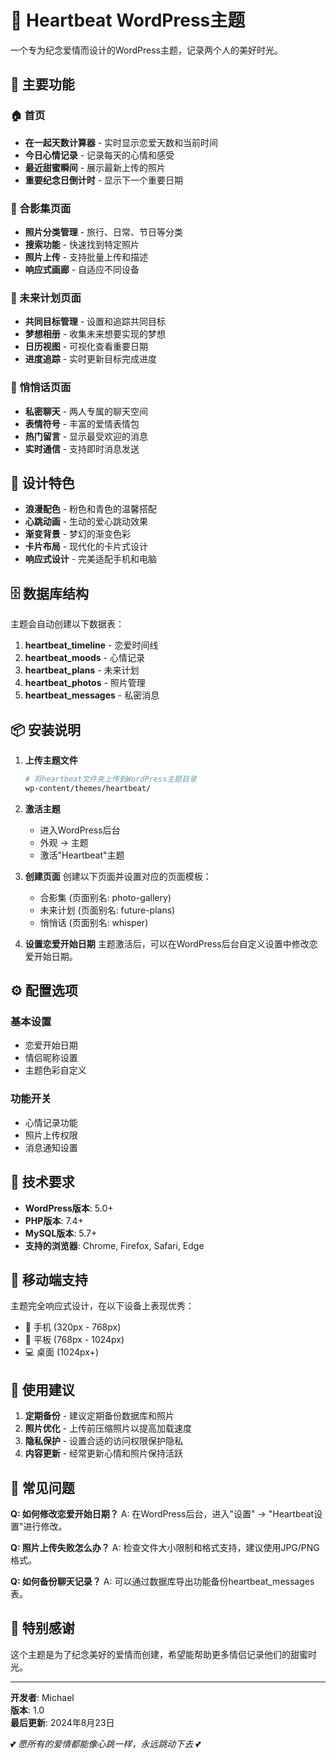 # 💖 Heartbeat WordPress主题

一个专为纪念爱情而设计的WordPress主题，记录两个人的美好时光。

## 🌟 主要功能

### 🏠 首页
- **在一起天数计算器** - 实时显示恋爱天数和当前时间
- **今日心情记录** - 记录每天的心情和感受
- **最近甜蜜瞬间** - 展示最新上传的照片
- **重要纪念日倒计时** - 显示下一个重要日期

### 📸 合影集页面
- **照片分类管理** - 旅行、日常、节日等分类
- **搜索功能** - 快速找到特定照片
- **照片上传** - 支持批量上传和描述
- **响应式画廊** - 自适应不同设备

### 📅 未来计划页面
- **共同目标管理** - 设置和追踪共同目标
- **梦想相册** - 收集未来想要实现的梦想
- **日历视图** - 可视化查看重要日期
- **进度追踪** - 实时更新目标完成进度

### 💬 悄悄话页面
- **私密聊天** - 两人专属的聊天空间
- **表情符号** - 丰富的爱情表情包
- **热门留言** - 显示最受欢迎的消息
- **实时通信** - 支持即时消息发送

## 🎨 设计特色

- **浪漫配色** - 粉色和青色的温馨搭配
- **心跳动画** - 生动的爱心跳动效果
- **渐变背景** - 梦幻的渐变色彩
- **卡片布局** - 现代化的卡片式设计
- **响应式设计** - 完美适配手机和电脑

## 🗄️ 数据库结构

主题会自动创建以下数据表：

1. **heartbeat_timeline** - 恋爱时间线
2. **heartbeat_moods** - 心情记录
3. **heartbeat_plans** - 未来计划
4. **heartbeat_photos** - 照片管理
5. **heartbeat_messages** - 私密消息

## 📦 安装说明

1. **上传主题文件**
   ```bash
   # 将heartbeat文件夹上传到WordPress主题目录
   wp-content/themes/heartbeat/
   ```

2. **激活主题**
   - 进入WordPress后台
   - 外观 → 主题
   - 激活"Heartbeat"主题

3. **创建页面**
   创建以下页面并设置对应的页面模板：
   - 合影集 (页面别名: photo-gallery)
   - 未来计划 (页面别名: future-plans)  
   - 悄悄话 (页面别名: whisper)

4. **设置恋爱开始日期**
   主题激活后，可以在WordPress后台自定义设置中修改恋爱开始日期。

## ⚙️ 配置选项

### 基本设置
- 恋爱开始日期
- 情侣昵称设置
- 主题色彩自定义

### 功能开关
- 心情记录功能
- 照片上传权限
- 消息通知设置

## 🔧 技术要求

- **WordPress版本**: 5.0+
- **PHP版本**: 7.4+
- **MySQL版本**: 5.7+
- **支持的浏览器**: Chrome, Firefox, Safari, Edge

## 📱 移动端支持

主题完全响应式设计，在以下设备上表现优秀：
- 📱 手机 (320px - 768px)
- 📱 平板 (768px - 1024px)
- 💻 桌面 (1024px+)

## 🎯 使用建议

1. **定期备份** - 建议定期备份数据库和照片
2. **照片优化** - 上传前压缩照片以提高加载速度
3. **隐私保护** - 设置合适的访问权限保护隐私
4. **内容更新** - 经常更新心情和照片保持活跃

## 🐛 常见问题

**Q: 如何修改恋爱开始日期？**
A: 在WordPress后台，进入"设置" → "Heartbeat设置"进行修改。

**Q: 照片上传失败怎么办？**
A: 检查文件大小限制和格式支持，建议使用JPG/PNG格式。

**Q: 如何备份聊天记录？**
A: 可以通过数据库导出功能备份heartbeat_messages表。

## 💝 特别感谢

这个主题是为了纪念美好的爱情而创建，希望能帮助更多情侣记录他们的甜蜜时光。

---

**开发者**: Michael  
**版本**: 1.0  
**最后更新**: 2024年8月23日

💕 *愿所有的爱情都能像心跳一样，永远跳动下去* 💕
